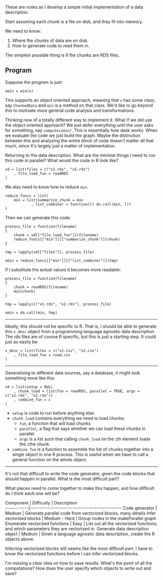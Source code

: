 These are notes as I develop a simple initial implementation of a data description.

Start assuming each chunk is a file on disk, and they fit into memory.

We need to know:
1. Where the chunks of data are on disk.
2. How to generate code to read them in.

The simplest possible thing is if the chunks are RDS files.

## Program

Suppose the program is just:

```{r}
xmin = min(x)
```

This supports an object oriented approach, meaning that `x` has some class, say `ChunkedData` and `min` is a method on that class.
We'd like to go beyond this to motivate more general code analysis and transformations.

Thinking now of a totally different way to implement it.
What if we did use the object oriented approach?
We just defer everything until the user asks for something, say `compute(xmin)`.
This is essentially how dask works.
When we evaluate the code we just build the graph.
Maybe the distinction between this and analyzing the entire block of code doesn't matter all that much, since it's largely just a matter of implementation.

Returning to the data description.
What are the minimal things I need to run this code in parallel?
What would the code in R look like?

```{r}
xd = list(files = c("x1.rds", "x2.rds")
    , file_load_fun = readRDS
)
```

We also need to know how to reduce `min`.

```{r}
reduce_funcs = list(
    min = list(summarize_chunk = min
            , list_combiner = function(l) do.call(min, l))
)
```

Then we can generate this code:

```{r}
process_file = function(filename)
{
    chunk = xd[["file_load_fun"]](filename)
    reduce_funcs[["min"]][["summarize_chunk"]](chunk)
}

tmp = lapply(xd[["files"]], process_file)

xmin = reduce_funcs[["min"]][["list_combiner"]](tmp)
```

If I substitute the actual values it becomes more readable:

```{r}
process_file = function(filename)
{
    chunk = readRDS(filename)
    min(chunk)
}

tmp = lapply(c("x1.rds", "x2.rds"), process_file)

xmin = do.call(min, tmp)
```

-------

Ideally, this should not be specific to R.
That is, I should be able to generate this `x_desc` object from a programming language agnostic data description.
The rds files are of course R specific, but this is just a starting step.
It could just as easily be:

```{r}
x_desc = list(files = c("x1.csv", "x2.csv")
    , file_load_fun = read.csv
)
```

-------

Generalizing to different data sources, say a database, it might look something more like this:

```{r}
xd = list(setup = NULL
    , chunk_load = list(fun = readRDS, parallel = TRUE, args = c("x1.rds", "x2.rds"))
    , combine_fun = c
)
```

- `setup` is code to run before anything else.
- `chunk_load` contains everything we need to load chunks:
    - `fun`, a function that will load chunks
    - `parallel`, a flag that says whether we can load these chunks in parallel
    - `args` is a list such that calling `chunk_load` on the `i`th element loads the `i`the chunk.
- `combine_fun` is a function to assemble the list of chunks together into a single object in one R process.
    This is useful when we have to call a general function on the whole object.

------------------------------------------------------------

It's not that difficult to write the code generator, given the code blocks that should happen in parallel.
What is the most difficult part?

What pieces need to come together to make this happen, and how difficult do I think each one will be?

Component   |   Difficulty  |   Description   
------------|-----------------------------------------------
Code generator  |   Medium     |   Generate parallel code from vectorized blocks, many details
Infer vectorized blocks |   Medium - Hard | Group nodes in the makeParallel graph
Enumerate vectorized functions  |   Easy    | List out all the vectorized functions, and which parameters they are vectorized in.
Generate data description object  |   Medium    | Given a language agnostic data description, create the R objects above.

Inferring vectorized blocks still seems like the most difficult part.
I have to know the vectorized functions before I can infer vectorized blocks.

I'm missing a clear idea on how to save results.
What's the point of all the computations?
How does the user specify which objects to write out and save?
